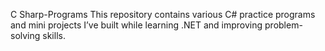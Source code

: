 C Sharp-Programs
This repository contains various C# practice programs and mini projects I’ve built while learning .NET and improving problem-solving skills.
